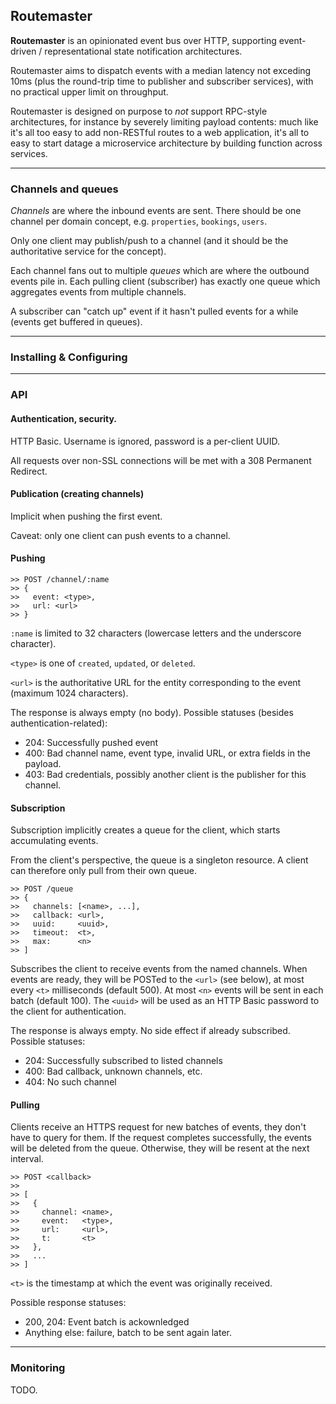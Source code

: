 ## Routemaster

**Routemaster** is an opinionated event bus over HTTP, supporting event-driven /
representational state notification architectures.

Routemaster aims to dispatch events with a median latency not exceding 10ms
(plus the round-trip time to publisher and subscriber services), with no
practical upper limit on throughput.

Routemaster is designed on purpose to _not_ support RPC-style architectures, for
instance by severely limiting payload contents: much like it's all too easy to
add non-RESTful routes to a web application, it's all to easy to start datage a
microservice architecture by building function across services.


--------------------------------------------------------------------------------

### Channels and queues

*Channels* are where the inbound events are sent. There should be one channel
per domain concept, e.g. `properties`, `bookings`, `users`.

Only one client may publish/push to a channel (and it should be the
authoritative service for the concept).

Each channel fans out to multiple *queues* which are where the outbound events
pile in.
Each pulling client (subscriber) has exactly one queue which aggregates events
from multiple channels.

A subscriber can "catch up" event if it hasn't pulled events for a while
(events get buffered in queues).


--------------------------------------------------------------------------------

### Installing & Configuring





--------------------------------------------------------------------------------

### API

#### Authentication, security.

HTTP Basic. Username is ignored, password is a per-client UUID.

All requests over non-SSL connections will be met with a 308 Permanent Redirect.


#### Publication (creating channels)

Implicit when pushing the first event.

Caveat: only one client can push events to a channel.


#### Pushing 

    >> POST /channel/:name
    >> {
    >>   event: <type>,
    >>   url: <url>
    >> }

`:name` is limited to 32 characters (lowercase letters and the underscore
character).

`<type>` is one of `created`, `updated`, or `deleted`.

`<url>` is the authoritative URL for the entity corresponding to the event
(maximum 1024 characters).

The response is always empty (no body). Possible statuses (besides
authentication-related):

- 204: Successfully pushed event
- 400: Bad channel name, event type, invalid URL, or extra fields in the
  payload.
- 403: Bad credentials, possibly another client is the publisher for this
  channel.


#### Subscription

Subscription implicitly creates a queue for the client, which starts
accumulating events.

From the client's perspective, the queue is a singleton resource.
A client can therefore only pull from their own queue.

    >> POST /queue
    >> {
    >>   channels: [<name>, ...],
    >>   callback: <url>,
    >>   uuid:     <uuid>,
    >>   timeout:  <t>,
    >>   max:      <n>
    >> ]

Subscribes the client to receive events from the named channels. When events are
ready, they will be POSTed to the `<url>` (see below), at most every `<t>`
milliseconds (default 500). At most `<n>` events will be sent in each batch
(default 100).
The `<uuid>` will be used as an HTTP Basic password to the client for
authentication.

The response is always empty. No side effect if already subscribed.
Possible statuses:

- 204: Successfully subscribed to listed channels
- 400: Bad callback, unknown channels, etc.
- 404: No such channel


#### Pulling

Clients receive an HTTPS request for new batches of events, they don't have to
query for them.
If the request completes successfully, the events will be deleted from the
queue.
Otherwise, they will be resent at the next interval.

    >> POST <callback>
    >>
    >> [
    >>   { 
    >>     channel: <name>,
    >>     event:   <type>, 
    >>     url:     <url>, 
    >>     t:       <t> 
    >>   },
    >>   ...
    >> ]

`<t>` is the timestamp at which the event was originally received.

Possible response statuses:

- 200, 204: Event batch is ackownledged
- Anything else: failure, batch to be sent again later.


--------------------------------------------------------------------------------

### Monitoring

TODO.
